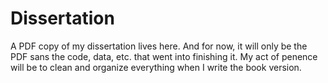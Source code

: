 # Dissertation
A PDF copy of my dissertation lives here. And for now, it will only be the PDF sans the code, data, etc. that went into finishing it. My act of penence will be to clean and organize everything when I write the book version.
